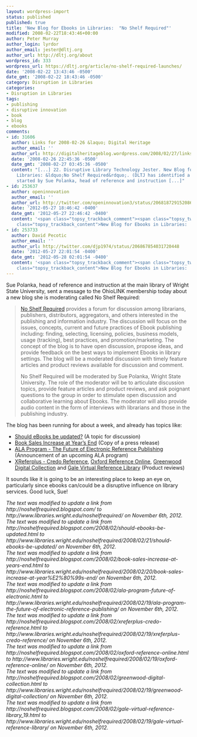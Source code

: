```yaml
---
layout: wordpress-import
status: published
published: true
title: 'New Blog for Ebooks in Libraries:  "No Shelf Required"'
modified: 2008-02-22T18:43:46+00:00
author: Peter Murray
author_login: lyrdor
author_email: jester@dltj.org
author_url: http://dltj.org/about
wordpress_id: 333
wordpress_url: https://dltj.org/article/no-shelf-required-launches/
date: '2008-02-22 13:43:46 -0500'
date_gmt: '2008-02-22 18:43:46 -0500'
category: Disruption in Libraries
categories:
- Disruption in Libraries
tags:
- publishing
- disruptive innovation
- book
- blog
- ebooks
comments:
- id: 31606
  author: Links for 2008-02-26 &laquo; Digital Heritage
  author_email: ''
  author_url: http://digitalheritageblog.wordpress.com/2008/02/27/links-for-2008-02-26/
  date: '2008-02-26 22:45:36 -0500'
  date_gmt: '2008-02-27 03:45:36 -0500'
  content: "[...] 22. Disruptive Library Technology Jester. New Blog for Ebooks in
    Libraries: &ldquo;No Shelf Required&rdquo;. (DLTJ has identified a new blog recently
    started by Sue Polanka, head of reference and instruction [...]"
- id: 253637
  author: openinnovation
  author_email: ''
  author_url: http://twitter.com/openinnovation3/status/206818729152086018
  date: '2012-05-27 18:46:42 -0400'
  date_gmt: '2012-05-27 22:46:42 -0400'
  content: '<span class="topsy_trackback_comment"><span class="topsy_twitter_username"><span
    class="topsy_trackback_content">New Blog for Ebooks in Libraries:  "No Shelf Required":  http://t.co/zw8H2Ika</span></span>'
- id: 253733
  author: David Pecotic
  author_email: ''
  author_url: http://twitter.com/djp1974/status/206867854031720448
  date: '2012-05-27 22:01:54 -0400'
  date_gmt: '2012-05-28 02:01:54 -0400'
  content: '<span class="topsy_trackback_comment"><span class="topsy_twitter_username"><span
    class="topsy_trackback_content">New Blog for Ebooks in Libraries:  "No Shelf Required":  http://t.co/zw8H2Ika</span></span>'
---
```

<p>Sue Polanka, head of reference and instruction at the main library of Wright State University, sent a message to the OhioLINK membership today about a new blog she is moderating called No Shelf Required:</p>
<blockquote><p><a href="http://www.libraries.wright.edu/noshelfrequired/" title="No Shelf Required blog homepage">No Shelf Required</a> provides a forum for discussion among librarians, publishers, distributors, aggregators, and others interested in the publishing and information industry.  The discussion will focus on the issues, concepts, current and future practices of Ebook publishing including:  finding, selecting, licensing, policies, business models, usage (tracking), best practices, and promotion/marketing.  The concept of the blog is to have open discussion, propose ideas, and provide feedback on the best ways to implement Ebooks in library settings.  The blog will be a moderated discussion with timely feature articles and product reviews available for discussion and comment. </p>
<p>No Shelf Required will be moderated by Sue Polanka, Wright State University.  The role of the moderator will be to articulate discussion topics, provide feature articles and product reviews, and ask poignant questions to the group in order to stimulate open discussion and collaborative learning about Ebooks.  The moderator will also provide audio content in the form of interviews with librarians and those in the publishing industry.</p></blockquote>
<p>The blog has been running for about a week, and already has topics like:</p>
<ul>
<li><a href="http://www.libraries.wright.edu/noshelfrequired/2008/02/21/should-ebooks-be-updated/" title="No Shelf Required: Should eBooks be updated?">Should eBooks be updated?</a> (A topic for discussion)</li>
<li><a href="http://www.libraries.wright.edu/noshelfrequired/2008/02/20/book-sales-increase-at-year%E2%80%99s-end/" title="No Shelf Required: Book Sales Increase at Year&#8217;s End">Book Sales Increase at Year&rsquo;s End</a> (Copy of a press release)</li>
<li><a href="http://www.libraries.wright.edu/noshelfrequired/2008/02/19/ala-program-the-future-of-electronic-reference-publishing/" title="No Shelf Required: ALA Program - The Future of Electronic Reference Publishing">ALA Program - The Future of Electronic Reference Publishing</a> (Announcement of an upcoming ALA program)</li>
<li><a href="http://www.libraries.wright.edu/noshelfrequired/2008/02/19/xreferplus-credo-reference/" title="No Shelf Required: XReferplus - Credo Reference">XReferplus - Credo Reference</a>, <a href="http://www.libraries.wright.edu/noshelfrequired/2008/02/19/oxford-reference-online/" title="No Shelf Required: Oxford Reference Online">Oxford Reference Online</a>, <a href="http://www.libraries.wright.edu/noshelfrequired/2008/02/19/greenwood-digital-collection/" title="No Shelf Required: Greenwood Digital Collection">Greenwood Digital Collection</a> and <a href="http://www.libraries.wright.edu/noshelfrequired/2008/02/19/gale-virtual-reference-library/" title="No Shelf Required: Gale Virtual Reference Library">Gale Virtual Reference Library</a> (Product reviews)</li>
</ul>
<p>It sounds like it is going to be an interesting place to keep an eye on, particularly since ebooks can/could be a disruptive influence on library services.  Good luck, Sue!
<p style="padding:0;margin:0;font-style:italic;">The text was modified to update a link from http://noshelfrequired.blogspot.com/ to http://www.libraries.wright.edu/noshelfrequired/ on November 6th, 2012.</p>
<p style="padding:0;margin:0;font-style:italic;">The text was modified to update a link from http://noshelfrequired.blogspot.com/2008/02/should-ebooks-be-updated.html to http://www.libraries.wright.edu/noshelfrequired/2008/02/21/should-ebooks-be-updated/ on November 6th, 2012.</p>
<p style="padding:0;margin:0;font-style:italic;">The text was modified to update a link from http://noshelfrequired.blogspot.com/2008/02/book-sales-increase-at-years-end.html to http://www.libraries.wright.edu/noshelfrequired/2008/02/20/book-sales-increase-at-year%E2%80%99s-end/ on November 6th, 2012.</p>
<p style="padding:0;margin:0;font-style:italic;">The text was modified to update a link from http://noshelfrequired.blogspot.com/2008/02/ala-program-future-of-electronic.html to http://www.libraries.wright.edu/noshelfrequired/2008/02/19/ala-program-the-future-of-electronic-reference-publishing/ on November 6th, 2012.</p>
<p style="padding:0;margin:0;font-style:italic;">The text was modified to update a link from http://noshelfrequired.blogspot.com/2008/02/xreferplus-credo-reference.html to http://www.libraries.wright.edu/noshelfrequired/2008/02/19/xreferplus-credo-reference/ on November 6th, 2012.</p>
<p style="padding:0;margin:0;font-style:italic;">The text was modified to update a link from http://noshelfrequired.blogspot.com/2008/02/oxford-reference-online.html to http://www.libraries.wright.edu/noshelfrequired/2008/02/19/oxford-reference-online/ on November 6th, 2012.</p>
<p style="padding:0;margin:0;font-style:italic;">The text was modified to update a link from http://noshelfrequired.blogspot.com/2008/02/greenwood-digital-collection.html to http://www.libraries.wright.edu/noshelfrequired/2008/02/19/greenwood-digital-collection/ on November 6th, 2012.</p>
<p style="padding:0;margin:0;font-style:italic;">The text was modified to update a link from http://noshelfrequired.blogspot.com/2008/02/gale-virtual-reference-library_19.html to http://www.libraries.wright.edu/noshelfrequired/2008/02/19/gale-virtual-reference-library/ on November 6th, 2012.</p>
